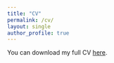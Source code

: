 ```yaml
---
title: "CV"
permalink: /cv/
layout: single
author_profile: true
---
```


You can download my full CV [here](../cv/SonikaSinghal_CV.pdf).
